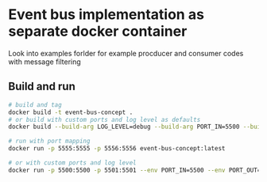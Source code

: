 # Event bus implementation as separate docker container

Look into examples forlder for example procducer and consumer codes with message filtering

## Build and run
```sh
# build and tag
docker build -t event-bus-concept .
# or build with custom ports and log level as defaults
docker build --build-arg LOG_LEVEL=debug --build-arg PORT_IN=5500 --build-arg PORT_OUT=5501 -t event-bus-concept .

# run with port mapping
docker run -p 5555:5555 -p 5556:5556 event-bus-concept:latest

# or with custom ports and log level
docker run -p 5500:5500 -p 5501:5501 --env PORT_IN=5500 --env PORT_OUT=5501 --env LOG_LEVEL=debug event-bus-concept:latest
```
